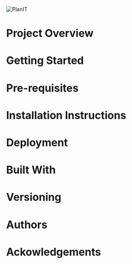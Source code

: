 ![PlanIT](https://github.com/thetimrine/CSC4330/blob/7f2a9600da7c71ee563c813e556e29b884aba508/html/images/logo.png?raw=true "PlanIT")

# Project Overview

# Getting Started

# Pre-requisites

# Installation Instructions

# Deployment

# Built With

# Versioning

# Authors

# Ackowledgements
